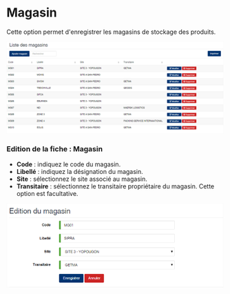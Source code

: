 # Magasin

Cette option permet d'enregistrer les magasins de stockage des produits.

![](../../.gitbook/assets/magasin1.png)

### **Edition de la fiche : Magasin**

* **Code** : indiquez le code du magasin.
* **Libellé** : indiquez la désignation du magasin.
* **Site** : sélectionnez le site associé au magasin.
* **Transitaire** : sélectionnez le transitaire propriétaire du magasin. Cette option est facultative.

![](../../.gitbook/assets/magasin2.png)
